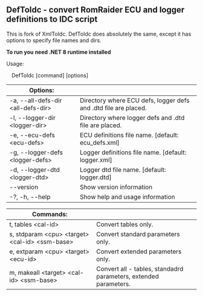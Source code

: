 ## DefToIdc - convert RomRaider ECU and logger definitions to IDC script

This is fork of XmlToIdc. DefToIdc does absolutely the same, except it has options to specify file names and dirs.

**To run you need .NET 8 runtime installed**

Usage:

  &emsp;DefToIdc [command] [options]

|Options:||
|---|---|
  -a, --all-defs-dir \<all-defs-dir\>  |Directory where ECU defs, logger defs and .dtd file are placed.
  -l, --logger-dir \<logger-dir\>      |Directory where logger defs and .dtd file are placed.
  -e, --ecu-defs \<ecu-defs\>          |ECU definitions file name. [default: ecu_defs.xml]
  -g, --logger-defs \<logger-defs\>    |Logger definitions file name. [default: logger.xml]
  -d, --logger-dtd \<logger-dtd\>      |Logger dtd file name. [default: logger.dtd]
  --version                          |Show version information
  -?, -h, --help                     |Show help and usage information

|Commands:||
|---|---|
  t, tables \<cal-id\>                              |Convert tables only.
  s, stdparam \<cpu\> \<target\> \<cal-id\> \<ssm-base\>  |Convert standard parameters only.
  e, extparam \<cpu\> \<target\> \<ecu-id\>             |Convert extended parameters only.
  m, makeall \<target\> \<cal-id\> \<ssm-base\>         |Convert all - tables, standadrd parameters, extended parameters.
